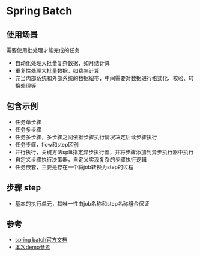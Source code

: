 # Spring Batch
## 使用场景
需要使用批处理才能完成的任务
* 自动化处理大批量复杂数据，如月结计算
* 重复性处理大批量数据，如费率计算
* 充当内部系统和外部系统的数据纽带，中间需要对数据进行格式化、校验、转换处理等
## 包含示例
* 任务单步骤
* 任务多步骤
* 任务多步骤，多步骤之间依据步骤执行情况决定后续步骤执行
* 任务步骤，flow和step区别
* 并行执行，关键方法split指定异步执行器，并将步骤添加到异步执行器中执行
* 自定义步骤执行决策器，自定义实现复杂的步骤执行逻辑
* 任务嵌套，主要是存在一个将job转换为step的过程
## 步骤 step
* 基本的执行单元，其唯一性由job名称和step名称组合保证
## 参考
* [spring batch官方文档](https://docs.spring.io/spring-batch/docs/4.3.x/reference/html/spring-batch-intro.html#spring-batch-intro)
* [本次demo参考](https://mrbird.cc/Spring-Batch%E5%85%A5%E9%97%A8.html)
